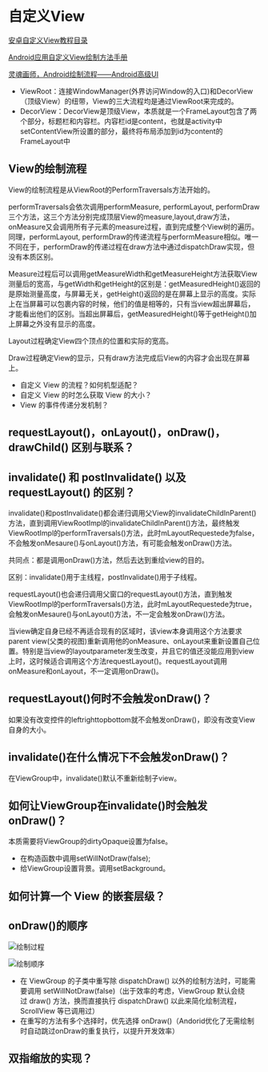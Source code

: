 # 自定义View

[安卓自定义View教程目录](http://www.gcssloop.com/customview/CustomViewIndex/)

[Android应用自定义View绘制方法手册](https://blog.csdn.net/yanbober/article/details/50577855)

[灵魂画师，Android绘制流程——Android高级UI](https://juejin.im/post/5c9adb5ff265da60c76ceb1c#heading-10)

* ViewRoot：连接WindowManager(外界访问Window的入口)和DecorView（顶级View）的纽带，View的三大流程均是通过ViewRoot来完成的。
* DecorView：DecorView是顶级View，本质就是一个FrameLayout包含了两个部分，标题栏和内容栏。内容栏id是content，也就是activity中setContentView所设置的部分，最终将布局添加到id为content的FrameLayout中

## View的绘制流程

View的绘制流程是从ViewRoot的PerformTraversals方法开始的。

performTraversals会依次调用performMeasure, performLayout, performDraw三个方法，这三个方法分别完成顶层View的measure,layout,draw方法，onMeasure又会调用所有子元素的measure过程，直到完成整个View树的遍历。同理，performLayout, performDraw的传递流程与performMeasure相似。唯一不同在于，performDraw的传递过程在draw方法中通过dispatchDraw实现，但没有本质区别。

Measure过程后可以调用getMeasureWidth和getMeasureHeight方法获取View测量后的宽高，与getWidth和getHeight的区别是：getMeasuredHeight()返回的是原始测量高度，与屏幕无关，getHeight()返回的是在屏幕上显示的高度。实际上在当屏幕可以包裹内容的时候，他们的值是相等的，只有当view超出屏幕后，才能看出他们的区别。当超出屏幕后，getMeasuredHeight()等于getHeight()加上屏幕之外没有显示的高度。

Layout过程确定View四个顶点的位置和实际的宽高。

Draw过程确定View的显示，只有draw方法完成后View的内容才会出现在屏幕上。

* 自定义 View 的流程？如何机型适配？
* 自定义 View 的时怎么获取 View 的大小？
* View 的事件传递分发机制？

##  requestLayout()，onLayout()，onDraw()，drawChild() 区别与联系？
## invalidate() 和 postInvalidate() 以及 requestLayout() 的区别？

invalidate()和postInvalidate()都会递归调用父View的invalidateChildInParent()方法，直到调用ViewRootImpl的invalidateChildInParent()方法，最终触发ViewRootImpl的performTraversals()方法，此时mLayoutRequestede为false，不会触发onMesaure()与onLayout()方法，有可能会触发onDraw()方法。

共同点：都是调用onDraw()方法，然后去达到重绘view的目的。

区别：invalidate()用于主线程，postInvalidate()用于子线程。

requestLayout()也会递归调用父窗口的requestLayout()方法，直到触发ViewRootImpl的performTraversals()方法，此时mLayoutRequestede为true，会触发onMesaure()与onLayout()方法，不一定会触发onDraw()方法。

当view确定自身已经不再适合现有的区域时，该view本身调用这个方法要求parent view(父类的视图)重新调用他的onMeasure、onLayout来重新设置自己位置。特别是当view的layoutparameter发生改变，并且它的值还没能应用到view上时，这时候适合调用这个方法requestLayout()。requestLayout调用onMeasure和onLayout，不一定调用onDraw()。

## requestLayout()何时不会触发onDraw()？

如果没有改变控件的leftrighttopbottom就不会触发onDraw()，即没有改变View自身的大小。

## invalidate()在什么情况下不会触发onDraw()？

在ViewGroup中，invalidate()默认不重新绘制子view。

## 如何让ViewGroup在invalidate()时会触发onDraw()？

本质需要将ViewGroup的dirtyOpaque设置为false。

* 在构造函数中调用setWillNotDraw(false);
* 给ViewGroup设置背景。调用setBackground。

## 如何计算一个 View 的嵌套层级？
##  onDraw()的顺序

![绘制过程](https://upload-images.jianshu.io/upload_images/2354038-dec64dea3ad60a0d.png?imageMogr2/auto-orient/strip%7CimageView2/2/w/477/format/webp)

![绘制顺序](https://upload-images.jianshu.io/upload_images/2354038-df280209213f573c.png?imageMogr2/auto-orient/strip%7CimageView2/2/w/479/format/webp)

* 在 ViewGroup 的子类中重写除 dispatchDraw() 以外的绘制方法时，可能需要调用 setWillNotDraw(false)（出于效率的考虑，ViewGroup 默认会绕过 draw() 方法，换而直接执行 dispatchDraw() 以此来简化绘制流程，ScrollView 等已调用过）
* 在重写的方法有多个选择时，优先选择 onDraw()（Andorid优化了无需绘制时自动跳过onDraw的重复执行，以提升开发效率）

## 双指缩放的实现？